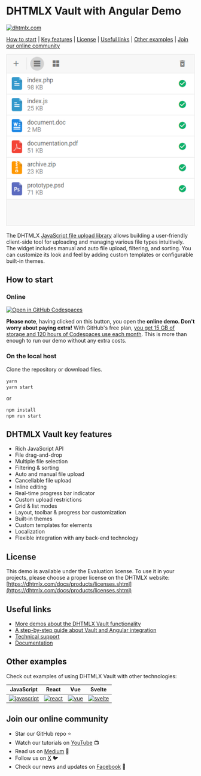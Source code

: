 # DHTMLX Vault with Angular Demo

[![dhtmlx.com](https://img.shields.io/badge/made%20by-DHTMLX-blue)](https://dhtmlx.com/)

[How to start](#how-to-start) | [Key features](#key-features) | [License](#license) | [Useful links](#links) | [Other examples](#examples) | [Join our online community](#join)

<img src="https://raw.githubusercontent.com/DHTMLX/angular-vault-demo/master/vault.png" width="550">

The DHTMLX [JavaScript file upload library](https://dhtmlx.com/docs/products/dhtmlxVault/) allows building a user-friendly client-side tool for uploading
and managing various file types intuitively. The widget includes manual and auto file upload, filtering, and sorting. You can customize its look and feel by adding custom templates or configurable built-in themes.  

<a name="how-to-start"></a>
## How to start

### Online

[![Open in GitHub Codespaces](https://github.com/codespaces/badge.svg)](https://codespaces.new/DHTMLX/angular-vault-demo)

**Please note**, having clicked on this button, you open the **online demo. Don't worry about paying extra!** With GitHub's free plan, [you get 15 GB of storage and 120 hours of Codespaces use each month](https://docs.github.com/en/billing/managing-billing-for-github-codespaces/about-billing-for-github-codespaces#monthly-included-storage-and-core-hours-for-personal-accounts). This is more than enough to run our demo without any extra costs.

### On the local host 

Clone the repository or download files.

```
yarn
yarn start
```

or

```
npm install
npm run start
```

<a name="key-features"></a>
## DHTMLX Vault key features

- Rich JavaScript API
- File drag-and-drop
- Multiple file selection
- Filtering & sorting
- Auto and manual file upload
- Cancellable file upload
- Inline editing 
- Real-time progress bar indicator
- Custom upload restrictions
- Grid & list modes
- Layout, toolbar & progress bar customization
- Built-in themes
- Custom templates for elements
- Localization
- Flexible integration with any back-end technology

<a name="license"></a>
## License ##
This demo is available under the Evaluation license. To use it in your projects, please choose a proper license on the DHTMLX website: [https://dhtmlx.com/docs/products/licenses.shtml](https://dhtmlx.com/docs/products/licenses.shtml)

<a name="links"></a>
## Useful links

- [More demos about the DHTMLX Vault functionality](https://snippet.dhtmlx.com/26x2jra2?tag=vault)
- [A step-by-step guide about Vault and Angular integration](https://docs.dhtmlx.com/vault/angular_integration.html) 
- [Technical support ](https://forum.dhtmlx.com/c/vault)
- [Documentation](https://docs.dhtmlx.com/vault)

<a name="examples"></a>
## Other examples

Check out examples of using DHTMLX Vault with other technologies:

| JavaScript | React | Vue | Svelte
| ----- | ----- | ----- | ----- |
| [![javascript](https://dhtmlx.com/images/common/technologies/js.svg)](https://dhtmlx.com/docs/products/dhtmlxVault/) | [![react](https://dhtmlx.com/images/common/technologies/react.svg)](https://dhtmlx.com/docs/products/dhtmlxVault-for-React/) | [![vue](https://dhtmlx.com/images/common/technologies/vue.svg)](https://dhtmlx.com/docs/products/dhtmlxVault-for-Vue/) | [![svelte](https://dhtmlx.com/images/common/technologies/svelte.svg)](https://github.com/plazarev/svelte-vault-demo) |

<a name="join"></a>
## Join our online community

- Star our GitHub repo :star:
- Watch our tutorials on [YouTube](https://www.youtube.com/user/dhtmlx/videos) :tv:
- Read us on [Medium](https://dhtmlx.medium.com) :newspaper:
- Follow us on [X](https://x.com/dhtmlx) :bird:
- Check our news and updates on [Facebook](https://www.facebook.com/dhtmlx/) :feet:
